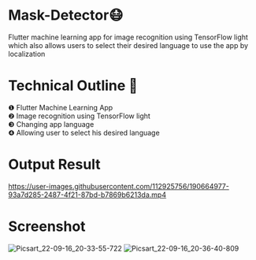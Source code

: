 # Mask-Detector😷
Flutter machine learning app for image recognition using TensorFlow light which also allows users to select their desired language to use the app by localization
# Technical Outline 📕
 ❶ Flutter Machine Learning App\
 ❷ Image recognition using TensorFlow light\
 ❸ Changing app language\
 ❹ Allowing user to select his desired language
 # Output Result
https://user-images.githubusercontent.com/112925756/190664977-93a7d285-2487-4f21-87bd-b7869b6213da.mp4
# Screenshot
![Picsart_22-09-16_20-33-55-722](https://user-images.githubusercontent.com/112925756/190671362-e332792a-1435-43c4-a646-a28c72779132.jpg)
![Picsart_22-09-16_20-36-40-809](https://user-images.githubusercontent.com/112925756/190671557-17f536fa-6a03-4903-a5f7-a0843d93857a.jpg)

